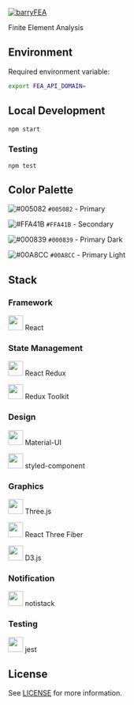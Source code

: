 [<img alt='barryFEA' src='https://user-images.githubusercontent.com/40674314/103185896-77f37f80-488c-11eb-8dff-30caed3e9723.png'>](https://fea.barryli.ca/)

Finite Element Analysis

## Environment
Required environment variable:
```bash
export FEA_API_DOMAIN=
```

## Local Development
```bash
npm start
```
### Testing
```
npm test
```

## Color Palette
![#005082](http://via.placeholder.com/15/005082/000000?text=+) `#005082` - Primary

![#FFA41B](http://via.placeholder.com/15/ffa41b/000000?text=+) `#FFA41B` - Secondary

![#000839](http://via.placeholder.com/15/000839/000000?text=+) `#000839` - Primary Dark

![#00A8CC](http://via.placeholder.com/15/00A8CC/000000?text=+) `#00A8CC` - Primary Light

## Stack
### Framework
[<img width='30px' src='https://reactjs.org/favicon.ico'>](https://reactjs.org/) React

### State Management
[<img width='30px' src='https://react-redux.js.org/img/redux.svg'>](https://react-redux.js.org/) React Redux

[<img width='30px' src='https://redux-toolkit.js.org/img/redux.svg'>](https://redux-toolkit.js.org/) Redux Toolkit

### Design
[<img width='30px' src='https://material-ui.com/static/logo_raw.svg'>](https://material-ui.com/) Material-UI

[<img width='30px' src='https://styled-components.com/icon.png'>](https://styled-components.com/) styled-component

### Graphics
[<img width='30px' src='https://threejs.org/favicon.ico'>](https://threejs.org/) Three.js

[<img width='30px' src='https://inspiring-wiles-b4ffe0.netlify.app/public/rtf-favicon.png'>](https://inspiring-wiles-b4ffe0.netlify.app/) React Three Fiber

[<img width='30px' src='https://d3js.org/favicon.png'>](https://d3js.org/) D3.js

### Notification
[<img width='30px' src='https://iamhosseindhv.com/static/favicon.png'>](https://iamhosseindhv.com/notistack) notistack

### Testing
[<img width='30px' src='https://jestjs.io/img/favicon/favicon.ico'>](https://jestjs.io/) jest

## License
See [LICENSE](./LICENSE) for more information.
